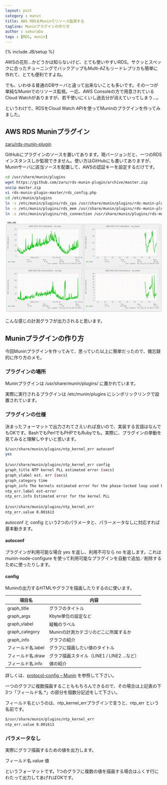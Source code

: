```yaml
---
layout: post
category : munin
title: AWS RDSをMuninでリソース監視する
tagline: Muninプラグインの作り方
author : sakuraba
tags : [RDS, munin]
---
```

{% include JB/setup %}

AWSの花形…かどうかは知らないけど、とても使いやすいRDS。サクッとスペックに合ったチューニングでバックアップもMulti-AZもリードレプリカも簡単に作れて、とても便利ですよね。

でも、いわゆる普通のDBサーバと違って出来ないことも多いです。その一つが単純なMuninでのリソース監視。一応、AWS Consoleの方で用意されているCloud Watchがありますが、若干使いにくいし過去分が消えていってしまう…。

というわけで、RDSをCloud Watch APIを使ってMuninのプラグインを作ってみました。

## AWS RDS Muninプラグイン

[zaru/rds-munin-plugin](https://github.com/zaru/rds-munin-plugin)

GitHubにプラグインのソースを置いてあります。現バージョンだと、一つのRDSインスタンスしか監視できません。使い方はGitHubにも書いてありますが、Muninサーバに該当ソースを配置して、AWSの認証キーを設定するだけです。

```bash
cd /usr/share/munin/plugins
wget https://github.com/zaru/rds-munin-plugin/archive/master.zip
unzip master.zip
vi rds-munin-plugin-master/rds_config.php
cd /etc/munin/plugins
ln -s /etc/munin/plugins/rds_cpu /usr/share/munin/plugins/rds-munin-plugin-master/rds_cpu.php
ln -s /etc/munin/plugins/rds_mem /usr/share/munin/plugins/rds-munin-plugin-master/rds_mem.php
ln -s /etc/munin/plugins/rds_connection /usr/share/munin/plugins/rds-munin-plugin-master/rds_connection.php
```


![title](/assets/img/2013-08-29-rds-munin.png)

こんな感じの計測グラフが出力されると思います。



## Muninプラグインの作り方

今回Muninプラグインを作ってみて、思っていた以上に簡単だったので、備忘録的に作り方のメモ。

### プラグインの場所

Muninプラグインは /usr/share/munin/plugins/ に置かれています。

実際に実行されるプラグインは /etc/munin/plugins にシンボリックリンクで設置されています。

### プラグインの仕様

決まったフォーマットで出力されてさえいれば良いので、実装する言語はなんでもOKです。BashでもPerlでもPHPでもRubyでも。実際に、プラグインの挙動を見てみると理解しやすいと思います。

```bash
$/usr/share/munin/plugins/ntp_kernel_err autoconf
yes

$/usr/share/munin/plugins/ntp_kernel_err config
graph_title NTP kernel PLL estimated error (secs)
graph_vlabel est. err (secs)
graph_category time
graph_info The kernels estimated error for the phase-locked loop used by NTP.
ntp_err.label est-error
ntp_err.info Estimated error for the kernel PLL

$/usr/share/munin/plugins/ntp_kernel_err
ntp_err.value 0.001613
```

autoconf と config という2つのパラメータと、パラーメータなしに対応すれば基本動きます。

#### autoconf

プラグインが利用可能な場合 yes を返し、利用不可なら no を返します。これは munin-node-configure を使って利用可能なプラグインを自動で追加／削除するために使ったりします。

#### config

Muninの出力するHTMLやグラフを描画したりするのに使います。

|項目名|内容|
|---|---|
|graph_title|グラフのタイトル|
|graph_args|Kbyte単位の設定など|
|graph_vlabel|縦軸のラベル|
|graph_category|Muninの計測カテゴリのどこに所属するか|
|graph_info|グラフの紹介|
|フィールド名.label|グラフに描画したい値のタイトル|
|フィールド名.draw|グラフ描画スタイル（LINE1 / LINE2 ...など）|
|フィールド名.info|値の紹介|

詳しくは、[protocol-config – Munin](http://munin-monitoring.org/wiki/protocol-config) を参照して下さい。

一つのグラフに複数描画することももちろんできるので、その場合は上記表の下3つ「フィールド名.*」の部分を個数分記述をして下さい。

フィールド名というのは、ntp_kernel_errプラグインで言うと、ntp_err という名前です。

```bash
$/usr/share/munin/plugins/ntp_kernel_err
ntp_err.value 0.001613
```

### パラメータなし

実際にグラフ描画するための値を出力します。

フィールド名.value 値

というフォーマットです。1つのグラフに複数の値を描画する場合はふくす行にわたって出力してあげればOKです。


